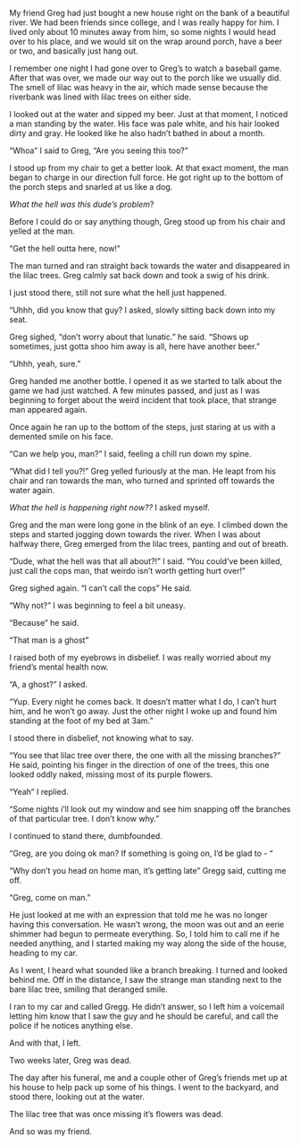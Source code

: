 My friend Greg had just bought a new house right on the bank of a beautiful river. We had been friends since college, and I was really happy for him. I lived only about 10 minutes away from him, so some nights I would head over to his place, and we would sit on the wrap around porch, have a beer or two, and basically just hang out.

I remember one night I had gone over to Greg’s to watch a baseball game. After that was over, we made our way out to the porch like we usually did. The smell of lilac was heavy in the air, which made sense because the riverbank was lined with lilac trees on either side.

I looked out at the water and sipped my beer. Just at that moment, I noticed a man standing by the water. His face was pale white, and his hair looked dirty and gray. He looked like he also hadn’t bathed in about a month.

“Whoa” I said to Greg, “Are you seeing this too?”

I stood up from my chair to get a better look. At that exact moment, the man began to charge in our direction full force. He got right up to the bottom of the porch steps and snarled at us like a dog.

*What the hell was this dude’s problem*?

Before I could do or say anything though, Greg stood up from his chair and yelled at the man.

“Get the hell outta here, now!”

The man turned and ran straight back towards the water and disappeared in the lilac trees. Greg calmly sat back down and took a swig of his drink.

I just stood there, still not sure what the hell just happened.

“Uhhh, did you know that guy? I asked, slowly sitting back down into my seat.

Greg sighed, “don’t worry about that lunatic.” he said. “Shows up sometimes, just gotta shoo him away is all, here have another beer.”

“Uhhh, yeah, sure.”

Greg handed me another bottle. I opened it as we started to talk about the game we had just watched. A few minutes passed, and just as I was beginning to forget about the weird incident that took place, that strange man appeared again.

Once again he ran up to the bottom of the steps, just staring at us with a demented smile on his face.

“Can we help you, man?” I said, feeling a chill run down my spine.

“What did I tell you?!” Greg yelled furiously at the man. He leapt from his chair and ran towards the man, who turned and sprinted off towards the water again.

*What the hell is happening right now??* I asked myself.

Greg and the man were long gone in the blink of an eye. I climbed down the steps and started jogging down towards the river. When I was about halfway there, Greg emerged from the lilac trees, panting and out of breath.

“Dude, what the hell was that all about?!” I said. “You could’ve been killed, just call the cops man, that weirdo isn’t worth getting hurt over!”

Greg sighed again. “I can’t call the cops” He said.

“Why not?” I was beginning to feel a bit uneasy.

“Because” he said.

“That man is a ghost”

I raised both of my eyebrows in disbelief. I was really worried about my friend’s mental health now.

“A, a ghost?” I asked.

“Yup. Every night he comes back. It doesn’t matter what I do, I can’t hurt him, and he won’t go away. Just the other night I woke up and found him standing at the foot of my bed at 3am.”

I stood there in disbelief, not knowing what to say.

“You see that lilac tree over there, the one with all the missing branches?” He said, pointing his finger in the direction of one of the trees, this one looked oddly naked, missing most of its purple flowers.

“Yeah” I replied.

“Some nights i’ll look out my window and see him snapping off the branches of that particular tree. I don’t know why.”

I continued to stand there, dumbfounded.

“Greg, are you doing ok man? If something is going on, I’d be glad to - “

“Why don’t you head on home man, it’s getting late” Gregg said, cutting me off.

“Greg, come on man.”

He just looked at me with an expression that told me he was no longer having this conversation. He wasn’t wrong, the moon was out and an eerie shimmer had begun to permeate everything. So, I told him to call me if he needed anything, and I started making my way along the side of the house, heading to my car.

As I went, I heard what sounded like a branch breaking. I turned and looked behind me. Off in the distance, I saw the strange man standing next to the bare lilac tree, smiling that deranged smile.

I ran to my car and called Gregg. He didn’t answer, so I left him a voicemail letting him know that I saw the guy and he should be careful, and call the police if he notices anything else.

And with that, I left.

Two weeks later, Greg was dead.

The day after his funeral, me and a couple other of Greg’s friends met up at his house to help pack up some of his things. I went to the backyard, and stood there, looking out at the water.

The lilac tree that was once missing it’s flowers was dead.

And so was my friend.